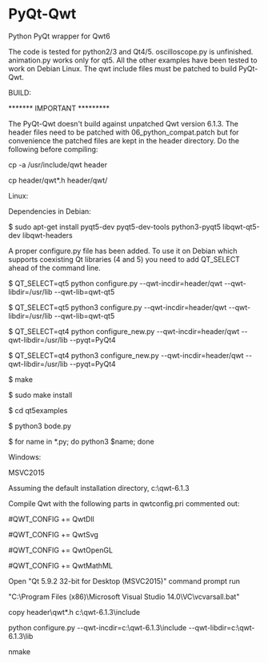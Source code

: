 # PyQt-Qwt
Python PyQt wrapper for Qwt6

The code is tested for python2/3 and Qt4/5.
oscilloscope.py is unfinished.
animation.py works only for qt5.
All the other examples have been tested to work on 
Debian Linux.
The qwt include files must be patched to build PyQt-Qwt.



BUILD:

******* IMPORTANT *********

The PyQt-Qwt doesn't build against unpatched Qwt version 6.1.3.
The header files need to be patched with 06_python_compat.patch
but for convenience the patched files are kept in the header
directory.
Do the following before compiling:

cp -a /usr/include/qwt header

cp header/qwt*.h header/qwt/

Linux:

Dependencies in Debian:

$ sudo apt-get install pyqt5-dev pyqt5-dev-tools python3-pyqt5 libqwt-qt5-dev libqwt-headers

A proper configure.py file has been added. To use it on Debian
which supports coexisting Qt libraries (4 and 5) you need to 
add QT_SELECT ahead of the command line.



$ QT_SELECT=qt5 python configure.py --qwt-incdir=header/qwt --qwt-libdir=/usr/lib --qwt-lib=qwt-qt5

$ QT_SELECT=qt5 python3 configure.py --qwt-incdir=header/qwt --qwt-libdir=/usr/lib --qwt-lib=qwt-qt5

$ QT_SELECT=qt4 python configure_new.py --qwt-incdir=header/qwt --qwt-libdir=/usr/lib --pyqt=PyQt4

$ QT_SELECT=qt4 python3 configure_new.py --qwt-incdir=header/qwt --qwt-libdir=/usr/lib --pyqt=PyQt4

$ make

$ sudo make install

$ cd qt5examples

$ python3 bode.py

$ for name in *.py; do python3 $name; done

Windows:

MSVC2015

Assuming the default installation directory, c:\qwt-6.1.3

Compile Qwt with the following parts in qwtconfig.pri commented out:

#QWT_CONFIG += QwtDll

#QWT_CONFIG += QwtSvg

#QWT_CONFIG += QwtOpenGL

#QWT_CONFIG += QwtMathML


Open "Qt 5.9.2 32-bit for Desktop (MSVC2015)" command prompt
run

"C:\Program Files (x86)\Microsoft Visual Studio 14.0\VC\vcvarsall.bat"

copy header\qwt*.h c:\qwt-6.1.3\include

python configure.py --qwt-incdir=c:\qwt-6.1.3\include --qwt-libdir=c:\qwt-6.1.3\lib

nmake

